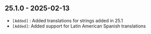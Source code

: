 ## 25.1.0 - 2025-02-13 ##

- `[Added]` : Added translations for strings added in 25.1
- `[Added]`: Added support for Latin American Spanish translations